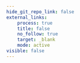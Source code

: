 ```yaml
---
hide_git_repo_link: false
external_links:
    process: true
    title: false
    no_follow: true
    target: _blank
    mode: active
visible: false
---
```


